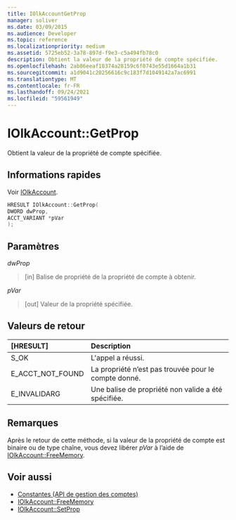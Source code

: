 ```yaml
---
title: IOlkAccountGetProp
manager: soliver
ms.date: 03/09/2015
ms.audience: Developer
ms.topic: reference
ms.localizationpriority: medium
ms.assetid: 5725eb52-3a78-897d-f9e3-c5a494fb78c0
description: Obtient la valeur de la propriété de compte spécifiée.
ms.openlocfilehash: 2ab86eeaf18374a28159c6f0743e55d1664a1b31
ms.sourcegitcommit: a1d9041c20256616c9c183f7d1049142a7ac6991
ms.translationtype: MT
ms.contentlocale: fr-FR
ms.lasthandoff: 09/24/2021
ms.locfileid: "59561949"
---
```

# <a name="iolkaccountgetprop"></a>IOlkAccount::GetProp

Obtient la valeur de la propriété de compte spécifiée.
  
## <a name="quick-info"></a>Informations rapides

Voir [IOlkAccount](iolkaccount.md).
  
```cpp
HRESULT IOlkAccount::GetProp(  
DWORD dwProp, 
ACCT_VARIANT *pVar 
);
```

## <a name="parameters"></a>Paramètres

_dwProp_
  
> [in] Balise de propriété de la propriété de compte à obtenir.
    
_pVar_
  
> [out] Valeur de la propriété spécifiée.
    
## <a name="return-values"></a>Valeurs de retour

|**[HRESULT]**|**Description**|
|:-----|:-----|
|S_OK  <br/> |L'appel a réussi.  <br/> |
|E_ACCT_NOT_FOUND  <br/> |La propriété n’est pas trouvée pour le compte donné.  <br/> |
|E_INVALIDARG  <br/> |Une balise de propriété non valide a été spécifiée.  <br/> |
   
## <a name="remarks"></a>Remarques

Après le retour de cette méthode, si la valeur de la propriété de compte est binaire ou de type chaîne, vous devez libérer  *pVar*  à l’aide de [IOlkAccount::FreeMemory](iolkaccount-freememory.md).
  
## <a name="see-also"></a>Voir aussi

- [Constantes (API de gestion des comptes)](constants-account-management-api.md) 
- [IOlkAccount::FreeMemory](iolkaccount-freememory.md)  
- [IOlkAccount::SetProp](iolkaccount-setprop.md)

